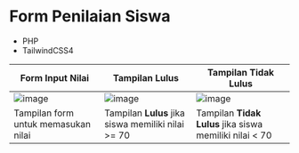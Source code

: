 # Form Penilaian Siswa

- PHP
- TailwindCSS4

| Form Input Nilai | Tampilan Lulus | Tampilan Tidak Lulus |
| - | - | - |
| ![image](https://github.com/user-attachments/assets/5e4b9102-9c03-4ff9-9513-c7442c9125e0) | ![image](https://github.com/user-attachments/assets/38055567-d429-462d-9d1b-b36ef7d967d3) | ![image](https://github.com/user-attachments/assets/a304fe4a-d48d-4ce9-9c8a-2e8ecb1c10a7) |
| Tampilan form untuk memasukan nilai | Tampilan **Lulus** jika siswa memiliki nilai >= 70 | Tampilan **Tidak Lulus** jika siswa memiliki nilai < 70 |
